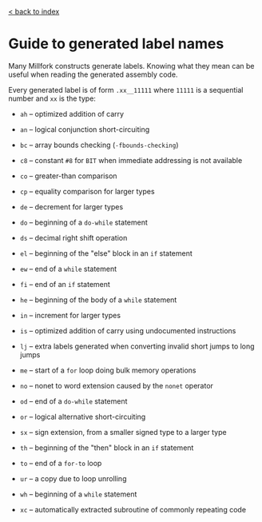 [< back to index](../index.md)

# Guide to generated label names

Many Millfork constructs generate labels. 
Knowing what they mean can be useful when reading the generated assembly code. 

Every generated label is of form `.xx__11111` 
where `11111` is a sequential number and `xx` is the type:

* `ah` – optimized addition of carry

* `an` – logical conjunction short-circuiting

* `bc` – array bounds checking (`-fbounds-checking`)

* `c8` – constant `#8` for `BIT` when immediate addressing is not available

* `co` – greater-than comparison

* `cp` – equality comparison for larger types

* `de` – decrement for larger types

* `do` – beginning of a `do-while` statement

* `ds` – decimal right shift operation

* `el` – beginning of the "else" block in an `if` statement

* `ew` – end of a `while` statement

* `fi` – end of an `if` statement

* `he` – beginning of the body of a `while` statement

* `in` – increment for larger types

* `is` – optimized addition of carry using undocumented instructions

* `lj` – extra labels generated when converting invalid short jumps to long jumps

* `me` – start of a `for` loop doing bulk memory operations

* `no` – nonet to word extension caused by the `nonet` operator

* `od` – end of  a `do-while` statement

* `or` – logical alternative short-circuiting

* `sx` – sign extension, from a smaller signed type to a larger type

* `th` – beginning of the "then" block in an `if` statement

* `to` – end of a `for-to` loop

* `ur` – a copy due to loop unrolling

* `wh` – beginning of a `while` statement

* `xc` – automatically extracted subroutine of commonly repeating code

